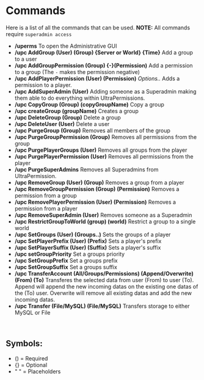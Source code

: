 # Commands
Here is a list of all the commands that can be used.
**NOTE:** All commands require `superadmin access`
<br>

* **/uperms** To open the Administrative GUI
* **/upc AddGroup (User) (Group) {Server or World} {Time}** Add a group to a user
* **/upc AddGroupPermission (Group) {-}(Permission)** Add a permission to a group (The `-` makes the permission negative)
* **/upc AddPlayerPermission (User) (Permission)** *Options..* Adds a permission to a player.
* **/upc AddSuperAdmin (User)** Adding someone as a Superadmin making them able to do everything within UltraPermissions.
* **/upc CopyGroup (Group) (copyGroupName)** Copy a group
* **/upc createGroup (groupName)** Creates a group
* **/upc DeleteGroup (Group)** Delete a group
* **/upc DeleteUser (User)** Delete a user
* **/upc PurgeGroup (Group)** Removes all members of the group
* **/upc PurgeGroupPermission (Group)** Removes all permissions from the group
* **/upc PurgePlayerGroups (User)** Removes all groups from the player
* **/upc PurgePlayerPermission (User)** Removes all permissions from the player
* **/upc PurgeSuperAdmins** Removes all Superadmins from UltraPermission.
* **/upc RemoveGroup (User) (Group)** Removes a group from a player
* **/upc RemoveGroupPermission (Group) (Permission)** Removes a permission from a group
* **/upc RemovePlayerPermission (User) (Permission)** Removes a permission from a player
* **/upc RemoveSuperAdmin (User)** Removes someone as a Superadmin
* **/upc RestrictGroupToWorld (group) (world)**  Restrict a group to a single world
* **/upc SetGroups (User) (Groups..)** Sets the groups of a player
* **/upc SetPlayerPrefix (User) (Prefix)** Sets a player's prefix
* **/upc SetPlayerSuffix (User) (Suffix)** Sets a player's suffix
* **/upc setGroupPriority** Set a groups priority
* **/upc SetGroupPrefix** Set a groups prefix
* **/upc SetGroupSuffix** Set a groups suffix
* **/upc TransferAccount (All/Groups/Permissions) (Append/Overwrite) (From) (To)** Transferes the selected data from user (From) to user (To). Append will append the new incoming datas on the existing one datas of the (To) user. Overwrite will remove all existing datas and add the new incoming datas.
* **/upc Transfer (File/MySQL) (File/MySQL)** Transfers storage to either MySQL or File

 <br>

## Symbols:
 - () = Required
 - {} = Optional
 - " " = Placeholders
